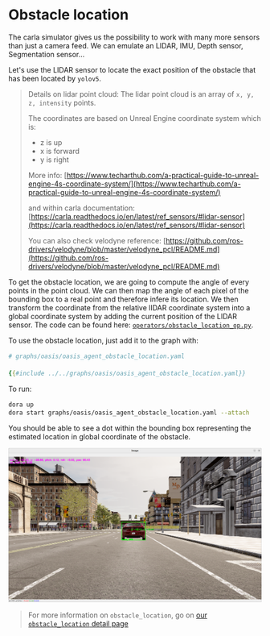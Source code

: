 # Obstacle location

The carla simulator gives us the possibility to work with many more sensors than just a camera feed. We can emulate an LIDAR, IMU, Depth sensor, Segmentation sensor...

Let's use the LIDAR sensor to locate the exact position of the obstacle that has been located by `yolov5`.

> Details on lidar point cloud:
> The lidar point cloud is an array of `x, y, z, intensity` points.
> 
> The coordinates are based on Unreal Engine coordinate system which is: 
> - z is up
> - x is forward
> - y is right
> 
>  More info: [https://www.techarthub.com/a-practical-guide-to-unreal-engine-4s-coordinate-system/](https://www.techarthub.com/a-practical-guide-to-unreal-engine-4s-coordinate-system/)
> 
> and within carla documentation: [https://carla.readthedocs.io/en/latest/ref_sensors/#lidar-sensor](https://carla.readthedocs.io/en/latest/ref_sensors/#lidar-sensor)
> 
> You can also check velodyne reference: [https://github.com/ros-drivers/velodyne/blob/master/velodyne_pcl/README.md](https://github.com/ros-drivers/velodyne/blob/master/velodyne_pcl/README.md)

To get the obstacle location, we are going to compute the angle of every points in the point cloud. We can then map the angle of each pixel of the bounding box to a real point and therefore infere its location. We then transform the coordinate from the relative lIDAR coordinate system into a global coordinate system by adding the current position of the LIDAR sensor. The code can be found here: [`operators/obstacle_location_op.py`](https://github.com/dora-rs/dora-drives/blob/main/operators/obstacle_location_op.py). 

To use the obstacle location, just add it to the graph with:

```yaml
# graphs/oasis/oasis_agent_obstacle_location.yaml

{{#include ../../graphs/oasis/oasis_agent_obstacle_location.yaml}}
```

To run: 

```bash
dora up
dora start graphs/oasis/oasis_agent_obstacle_location.yaml --attach
```

You should be able to see a dot within the bounding box representing the estimated location in global coordinate of the obstacle.

<p align="center">
    <img src="./obstacle_location.png" width="800">
</p>

> For more information on `obstacle_location`, go on [our `obstacle_location` detail page](./obstacle_location_operator.md)